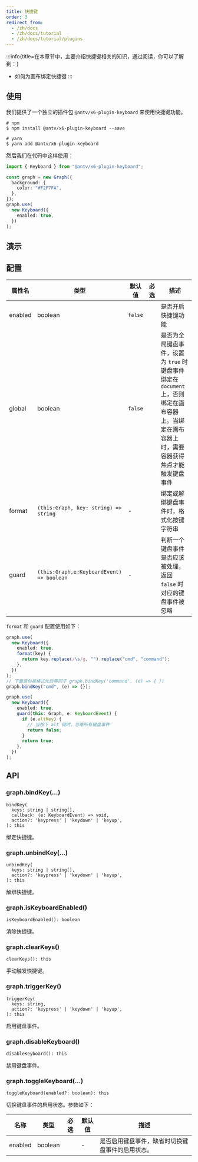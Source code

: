 ```yaml
---
title: 快捷键
order: 3
redirect_from:
  - /zh/docs
  - /zh/docs/tutorial
  - /zh/docs/tutorial/plugins
---
```


:::info{title=在本章节中，主要介绍快捷键相关的知识，通过阅读，你可以了解到：}

- 如何为画布绑定快捷键
  :::

## 使用

我们提供了一个独立的插件包 `@antv/x6-plugin-keyboard` 来使用快捷键功能。

```shell
# npm
$ npm install @antv/x6-plugin-keyboard --save

# yarn
$ yarn add @antv/x6-plugin-keyboard
```

然后我们在代码中这样使用：

```ts
import { Keyboard } from "@antv/x6-plugin-keyboard";

const graph = new Graph({
  background: {
    color: "#F2F7FA",
  },
});
graph.use(
  new Keyboard({
    enabled: true,
  })
);
```

## 演示

<code id="plugin-keyboard" src="@/src/tutorial/plugins/keyboard/index.tsx"></code>

## 配置

| 属性名  | 类型                                      | 默认值  | 必选 | 描述                                                                                                                                           |
| ------- | ----------------------------------------- | ------- | ---- | ---------------------------------------------------------------------------------------------------------------------------------------------- |
| enabled | boolean                                   | `false` |      | 是否开启快捷键功能                                                                                                                             |
| global  | boolean                                   | `false` |      | 是否为全局键盘事件，设置为 `true` 时键盘事件绑定在 `document` 上，否则绑定在画布容器上。当绑定在画布容器上时，需要容器获得焦点才能触发键盘事件 |
| format  | `(this:Graph, key: string) => string`     | -       |      | 绑定或解绑键盘事件时，格式化按键字符串                                                                                                         |
| guard   | `(this:Graph,e:KeyboardEvent) => boolean` | -       |      | 判断一个键盘事件是否应该被处理，返回 `false` 时对应的键盘事件被忽略                                                                            |

`format` 和 `guard` 配置使用如下：

```ts
graph.use(
  new Keyboard({
    enabled: true,
    format(key) {
      return key.replace(/\s/g, "").replace("cmd", "command");
    },
  })
);
// 下面语句被格式化后等同于 graph.bindKey('command', (e) => { })
graph.bindKey("cmd", (e) => {});

graph.use(
  new Keyboard({
    enabled: true,
    guard(this: Graph, e: KeyboardEvent) {
      if (e.altKey) {
        // 当按下 alt 键时，忽略所有键盘事件
        return false;
      }
      return true;
    },
  })
);
```

## API

### graph.bindKey(...)

```sign
bindKey(
  keys: string | string[],
  callback: (e: KeyboardEvent) => void,
  action?: 'keypress' | 'keydown' | 'keyup',
): this
```

绑定快捷键。

### graph.unbindKey(...)

```sign
unbindKey(
  keys: string | string[],
  action?: 'keypress' | 'keydown' | 'keyup',
): this
```

解绑快捷键。

### graph.isKeyboardEnabled()

```sign
isKeyboardEnabled(): boolean
```

清除快捷键。

### graph.clearKeys()

```sign
clearKeys(): this
```

手动触发快捷键。

### graph.triggerKey()

```sign
triggerKey(
  keys: string,
  action?: 'keypress' | 'keydown' | 'keyup',
): this
```

启用键盘事件。

### graph.disableKeyboard()

```sign
disableKeyboard(): this
```

禁用键盘事件。

### graph.toggleKeyboard(...)

```sign
toggleKeyboard(enabled?: boolean): this
```

切换键盘事件的启用状态。参数如下：

| 名称    | 类型    | 必选 | 默认值 | 描述                                             |
| ------- | ------- | :--: | ------ | ------------------------------------------------ |
| enabled | boolean |      | -      | 是否启用键盘事件，缺省时切换键盘事件的启用状态。 |
